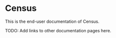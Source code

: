 # Census

This is the end-user documentation of Census.

TODO: Add links to other documentation pages here.
